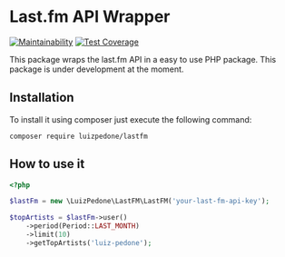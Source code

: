 # Last.fm API Wrapper

[![Maintainability](https://api.codeclimate.com/v1/badges/0ba948481d444492a2f7/maintainability)](https://codeclimate.com/github/luizpedone/lastfm/maintainability)
[![Test Coverage](https://api.codeclimate.com/v1/badges/0ba948481d444492a2f7/test_coverage)](https://codeclimate.com/github/luizpedone/lastfm/test_coverage)

This package wraps the last.fm API in a easy to use PHP package. This package is under development at the moment.

## Installation

To install it using composer just execute the following command:

```
composer require luizpedone/lastfm
```

## How to use it

```php
<?php

$lastFm = new \LuizPedone\LastFM\LastFM('your-last-fm-api-key');

$topArtists = $lastFm->user()
    ->period(Period::LAST_MONTH)
    ->limit(10)
    ->getTopArtists('luiz-pedone');
```

